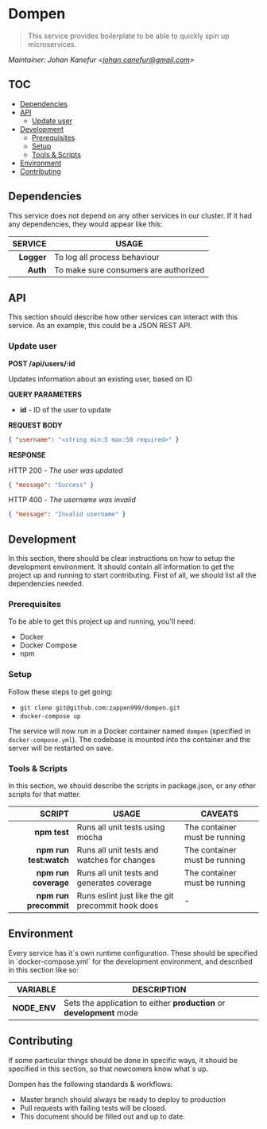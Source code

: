 # Dompen
> This service provides boilerplate to be able to quickly spin up
microservices.

*Maintainer: Johan Kanefur &lt;johan.canefur@gmail.com&gt;*

## TOC
<!-- TOC depthFrom:2 depthTo:6 withLinks:1 updateOnSave:1 orderedList:0 -->

- [Dependencies](#dependencies)
- [API](#api)
	- [Update user](#update-user)
- [Development](#development)
	- [Prerequisites](#prerequisites)
	- [Setup](#setup)
	- [Tools & Scripts](#tools-scripts)
- [Environment](#environment)
- [Contributing](#contributing)

<!-- /TOC -->

## Dependencies
This service does not depend on any other services in our cluster. If it had
any dependencies, they would appear like this:

| **SERVICE** | **USAGE**                            |
|------------:|--------------------------------------|
|**Logger**   |To log all process behaviour          |
|**Auth**     |To make sure consumers are authorized |


## API
This section should describe how other services can interact with this service.
As an example, this could be a JSON REST API.

### Update user
**POST /api/users/:id**

Updates information about an existing user, based on ID

**QUERY PARAMETERS**
* **id** - ID of the user to update

**REQUEST BODY**
```json
{ "username": "<string min:5 max:50 required>" }
```

**RESPONSE**

HTTP 200 - *The user was updated*
```json
{ "message": "Success" }
```

HTTP 400 - *The username was invalid*
```json
{ "message": "Invalid username" }
```

## Development
In this section, there should be clear instructions on how to setup the
development environment. It should contain all information to get the
project up and running to start contributing. First of all, we should list
all the dependencies needed.

### Prerequisites
To be able to get this project up and running, you'll need:
* Docker
* Docker Compose
* npm

### Setup
Follow these steps to get going:
* `git clone git@github.com:zappen999/dompen.git`
* `docker-compose up`

The service will now run in a Docker container named `dompen`
(specified in `docker-compose.yml`). The codebase is mounted into the container
and the server will be restarted on save.

### Tools & Scripts
In this section, we should describe the scripts in package.json, or any other
scripts for that matter.

| **SCRIPT**            | **USAGE**                                          | **CAVEATS**
|----------------------:|----------------------------------------------------|-------------
|**npm test**           |Runs all unit tests using mocha                     |The container must be running
|**npm run test:watch** |Runs all unit tests and watches for changes         |The container must be running
|**npm run coverage**   |Runs all unit tests and generates coverage          |The container must be running
|**npm run precommit**  |Runs eslint just like the git precommit hook does   |-

## Environment
Every service has it´s own runtime configuration. These should be specified in
´docker-compose.yml´ for the development environment, and described in this
section like so:

| **VARIABLE** | **DESCRIPTION**                                                      |
|-------------:|----------------------------------------------------------------------|
|**NODE_ENV**  |Sets the application to either **production** or **development** mode |

## Contributing
If some particular things should be done in specific ways, it should be
specified in this section, so that newcomers know what´s up.

Dompen has the following standards & workflows:
* Master branch should always be ready to deploy to production
* Pull requests with failing tests will be closed.
* This document should be filled out and up to date.
